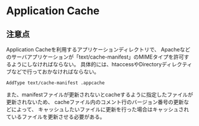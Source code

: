 # Application Cache

## 注意点

Application Cacheを利用するアプリケーションディレクトリで、
Apacheなどのサーバアプリケーションが「text/cache-manifest」のMIMEタイプを許可するようにしなければならない。
具体的には、htaccessやDirectoryディレクティブなどで行っておかなければならない。

    AddType text/cache-manifest .appcache


また、manifestファイルが更新されないとcacheするように指定したファイルが更新されないため、
cacheファイル内のコメント行のバージョン番号の更新などによって、
キャッシュしたいファイルに更新を行った場合はキャッシュされているファイルを更新させる必要がある。